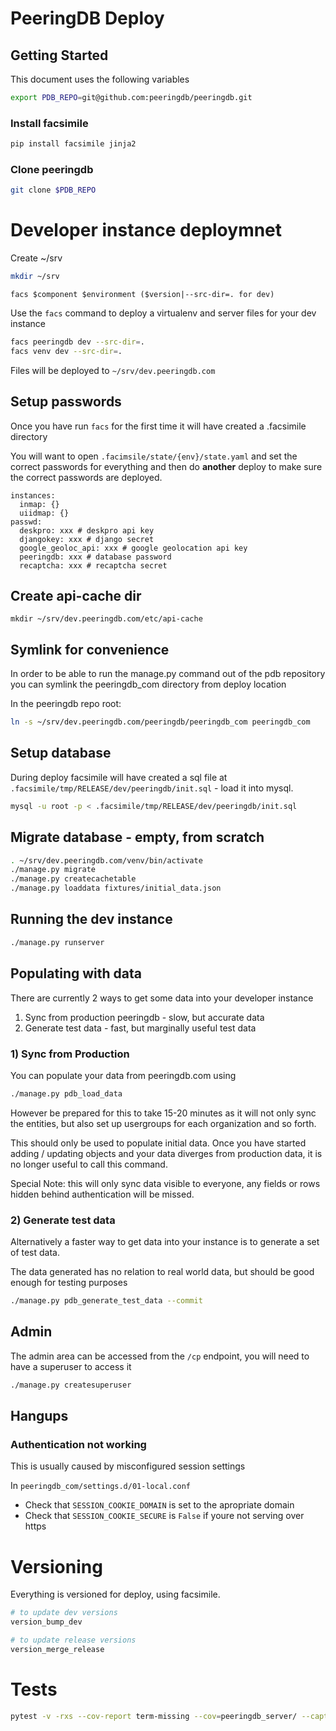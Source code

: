 
# PeeringDB Deploy

## Getting Started

This document uses the following variables

```sh
export PDB_REPO=git@github.com:peeringdb/peeringdb.git
```

### Install facsimile

```sh
pip install facsimile jinja2
```
### Clone peeringdb

```sh
git clone $PDB_REPO
```

# Developer instance deploymnet

Create ~/srv

```sh
mkdir ~/srv
```

```
facs $component $environment ($version|--src-dir=. for dev)
```

Use the `facs` command to deploy a virtualenv and server files for your dev instance

```sh
facs peeringdb dev --src-dir=.
facs venv dev --src-dir=.
```

Files will be deployed to `~/srv/dev.peeringdb.com`

## Setup passwords

Once you have run `facs` for the first time it will have created a .facsimile directory

You will want to open `.facimsile/state/{env}/state.yaml` and set the correct passwords for everything and then do
**another** deploy to make sure the correct passwords are deployed.

```
instances:
  inmap: {}
  uiidmap: {}
passwd:
  deskpro: xxx # deskpro api key
  djangokey: xxx # django secret
  google_geoloc_api: xxx # google geolocation api key
  peeringdb: xxx # database password
  recaptcha: xxx # recaptcha secret
```

## Create api-cache dir

```
mkdir ~/srv/dev.peeringdb.com/etc/api-cache
```

## Symlink for convenience

In order to be able to run the manage.py command out of the pdb repository you can symlink the peeringdb_com directory from deploy location

In the peeringdb repo root:

```sh
ln -s ~/srv/dev.peeringdb.com/peeringdb/peeringdb_com peeringdb_com
```

## Setup database

During deploy facsimile will have created a sql file at `.facsimile/tmp/RELEASE/dev/peeringdb/init.sql` - load it into mysql.

```sh
mysql -u root -p < .facsimile/tmp/RELEASE/dev/peeringdb/init.sql
```

## Migrate database - empty, from scratch

```sh
. ~/srv/dev.peeringdb.com/venv/bin/activate
./manage.py migrate
./manage.py createcachetable
./manage.py loaddata fixtures/initial_data.json
```

## Running the dev instance

```sh
./manage.py runserver
```

## Populating with data

There are currently 2 ways to get some data into your developer instance

1) Sync from production peeringdb - slow, but accurate data
2) Generate test data - fast, but marginally useful test data

### 1) Sync from Production

You can populate your data from peeringdb.com using

```sh
./manage.py pdb_load_data
```

However be prepared for this to take 15-20 minutes as it will not only sync the entities, but also set up usergroups for each organization and so forth.

This should only be used to populate initial data. Once you have started adding / updating objects and your data diverges from production data, it is no longer useful to call this command.

Special Note: this will only sync data visible to everyone, any fields or rows hidden behind authentication will be missed.

### 2) Generate test data

Alternatively a faster way to get data into your instance is to generate a set of test data.

The data generated has no relation to real world data, but should be good enough for testing purposes

```sh
./manage.py pdb_generate_test_data --commit
```

## Admin

The admin area can be accessed from the `/cp` endpoint, you will need to have a superuser to access it

```sh
./manage.py createsuperuser
```

## Hangups

### Authentication not working

This is usually caused by misconfigured session settings

In `peeringdb_com/settings.d/01-local.conf`

- Check that `SESSION_COOKIE_DOMAIN` is set to the apropriate domain
- Check that `SESSION_COOKIE_SECURE` is `False` if youre not serving over https

# Versioning

Everything is versioned for deploy, using facsimile.

```sh
# to update dev versions
version_bump_dev

# to update release versions
version_merge_release
```

# Tests

```sh
pytest -v -rxs --cov-report term-missing --cov=peeringdb_server/ --capture=sys tests/
```

